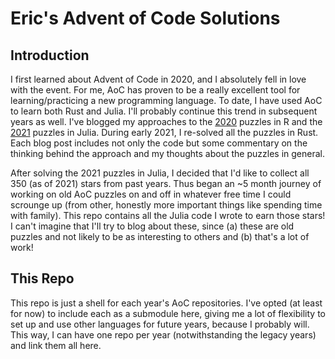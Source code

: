 # Eric's Advent of Code Solutions

## Introduction

I first learned about Advent of Code in 2020, and I absolutely fell in love with the
event. For me, AoC has proven to be a really excellent tool for learning/practicing
a new programming language. To date, I have used AoC to learn both Rust and Julia. I'll
probably continue this trend in subsequent years as well. I've blogged my approaches
to the [2020](https://www.ericburden.work/categories/advent-of-code-2020/) puzzles in 
R and the [2021](https://www.ericburden.work/categories/advent-of-code-2021/) puzzles
in Julia. During early 2021, I re-solved all the puzzles in Rust. Each blog post
includes not only the code but some commentary on the thinking behind the approach and
my thoughts about the puzzles in general.

After solving the 2021 puzzles in Julia, I decided that I'd like to collect all 350 (as
of 2021) stars from past years. Thus began an ~5 month journey of working on old AoC
puzzles on and off in whatever free time I could scrounge up (from other, honestly more
important things like spending time with family). This repo contains all the Julia code
I wrote to earn those stars! I can't imagine that I'll try to blog about these, since 
(a) these are old puzzles and not likely to be as interesting to others and (b) that's
a lot of work!

## This Repo

This repo is just a shell for each year's AoC repositories. I've opted (at least for
now) to include each as a submodule here, giving me a lot of flexibility to set up and
use other languages for future years, because I probably will. This way, I can have one
repo per year (notwithstanding the legacy years) and link them all here.
